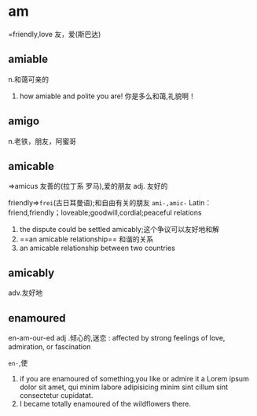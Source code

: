 # am

=friendly,love
友，爱(斯巴达)

## amiable

n.和蔼可亲的

1. how amiable and polite you are! 你是多么和蔼,礼貌啊！

## amigo

n.老铁，朋友，阿蜜哥

## amicable

=>amicus 友善的(拉丁系 罗马),爱的朋友
adj. 友好的

friendly=>`frei`(古日耳曼语);和自由有关的朋友
`ami-,amic-` Latin： friend,friendly；loveable;goodwill,cordial;peaceful relations

1. the dispute could be settled amicably;这个争议可以友好地和解
2. ==an amicable relationship== 和谐的关系
3. an amicable relationship between two countries

## amicably

adv.友好地

## enamoured

en-am-our-ed
adj .倾心的,迷恋
: affected by strong feelings of love, admiration, or fascination

`en-`,使

1. if you are enamoured of something,you like or admire it a Lorem ipsum dolor sit amet, qui minim labore adipisicing minim sint cillum sint consectetur cupidatat.
2. I became totally enamoured of the wildflowers there.
